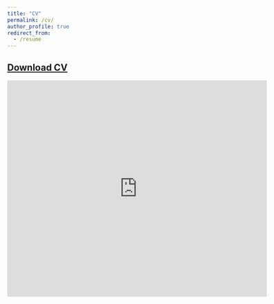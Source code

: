 ```yaml
---
title: "CV"
permalink: /cv/
author_profile: true
redirect_from:
  - /resume
---
```

## [Download CV](https://github.com/inhohong/inhohong.github.io/raw/master/files/CV_Inho_Hong.pdf)


<!---## <span style="color:blue"> **[Download CV](https://github.com/inhohong/inhohong.github.io/raw/master/files/CV_ihong_web.pdf)** </span>-->

<embed src="https://inhohong.github.io/files/CV_Inho_Hong.pdf" type="application/pdf" width="600px" height="500px" />
